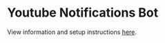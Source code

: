 # Youtube Notifications Bot

View information and setup instructions [here](https://james-bennett-295.github.io/pages/yt_notifs_bot/main.html).